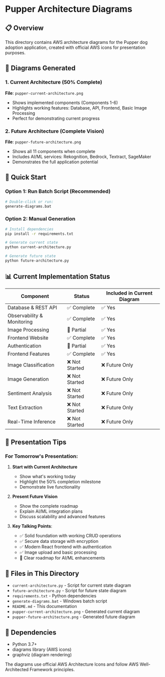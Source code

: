 # Pupper Architecture Diagrams

## 📋 Overview
This directory contains AWS architecture diagrams for the Pupper dog adoption application, created with official AWS icons for presentation purposes.

## 🎯 Diagrams Generated

### 1. Current Architecture (50% Complete)
**File**: `pupper-current-architecture.png`
- Shows implemented components (Components 1-6)
- Highlights working features: Database, API, Frontend, Basic Image Processing
- Perfect for demonstrating current progress

### 2. Future Architecture (Complete Vision)
**File**: `pupper-future-architecture.png`
- Shows all 11 components when complete
- Includes AI/ML services: Rekognition, Bedrock, Textract, SageMaker
- Demonstrates the full application potential

## 🚀 Quick Start

### Option 1: Run Batch Script (Recommended)
```bash
# Double-click or run:
generate-diagrams.bat
```

### Option 2: Manual Generation
```bash
# Install dependencies
pip install -r requirements.txt

# Generate current state
python current-architecture.py

# Generate future state
python future-architecture.py
```

## 📊 Current Implementation Status

| Component | Status | Included in Current Diagram |
|-----------|--------|----------------------------|
| Database & REST API | ✅ Complete | ✅ Yes |
| Observability & Monitoring | ✅ Complete | ✅ Yes |
| Image Processing | 🔶 Partial | ✅ Yes |
| Frontend Website | ✅ Complete | ✅ Yes |
| Authentication | 🔶 Partial | ✅ Yes |
| Frontend Features | ✅ Complete | ✅ Yes |
| Image Classification | ❌ Not Started | ❌ Future Only |
| Image Generation | ❌ Not Started | ❌ Future Only |
| Sentiment Analysis | ❌ Not Started | ❌ Future Only |
| Text Extraction | ❌ Not Started | ❌ Future Only |
| Real-Time Inference | ❌ Not Started | ❌ Future Only |

## 🎨 Presentation Tips

### For Tomorrow's Presentation:

1. **Start with Current Architecture**
   - Show what's working today
   - Highlight the 50% completion milestone
   - Demonstrate live functionality

2. **Present Future Vision**
   - Show the complete roadmap
   - Explain AI/ML integration plans
   - Discuss scalability and advanced features

3. **Key Talking Points**:
   - ✅ Solid foundation with working CRUD operations
   - ✅ Secure data storage with encryption
   - ✅ Modern React frontend with authentication
   - ✅ Image upload and basic processing
   - 🚀 Clear roadmap for AI/ML enhancements

## 📁 Files in This Directory

- `current-architecture.py` - Script for current state diagram
- `future-architecture.py` - Script for future state diagram
- `requirements.txt` - Python dependencies
- `generate-diagrams.bat` - Windows batch script
- `README.md` - This documentation
- `pupper-current-architecture.png` - Generated current diagram
- `pupper-future-architecture.png` - Generated future diagram

## 🔧 Dependencies

- Python 3.7+
- diagrams library (AWS icons)
- graphviz (diagram rendering)

The diagrams use official AWS Architecture Icons and follow AWS Well-Architected Framework principles.